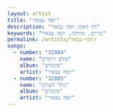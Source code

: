 ```yaml
---
layout: artist
title: "יוסף עבאדי"
description: "דף האמן יוסף עבאדי"
keywords: "שירים, מוזיקה, יוסף עבאדי"
permalink: /artists/יוסף-עבאדי/
songs:
  - number: "32804"
    name: "כולם רוקדים"
    album: "סינגלים"
    artist: "יוסף עבאדי"
  - number: "32805"
    name: "מלך העולם"
    album: "סינגלים"
    artist: "יוסף עבאדי"
---
```

